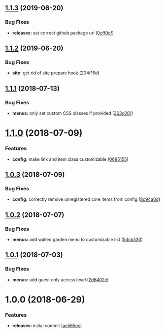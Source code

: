 <a name="1.1.3"></a>
## [1.1.3](https://github.com/hypeJunction/Elgg3-hypeMenus/compare/1.1.2...1.1.3) (2019-06-20)


### Bug Fixes

* **releases:** set correct github package url ([0cff0cf](https://github.com/hypeJunction/Elgg3-hypeMenus/commit/0cff0cf))



<a name="1.1.2"></a>
## [1.1.2](https://github.com/hypeJunctionPro/Elgg3-hypeMenus/compare/1.1.1...1.1.2) (2019-06-20)


### Bug Fixes

* **site:** get rid of site prepare hook ([204f16d](https://github.com/hypeJunctionPro/Elgg3-hypeMenus/commit/204f16d))



<a name="1.1.1"></a>
## [1.1.1](https://github.com/hypeJunctionPro/Elgg3-hypeMenus/compare/1.1.0...1.1.1) (2018-07-13)


### Bug Fixes

* **menus:** only set custom CSS classes if provided ([363c001](https://github.com/hypeJunctionPro/Elgg3-hypeMenus/commit/363c001))



<a name="1.1.0"></a>
# [1.1.0](https://github.com/hypeJunctionPro/Elgg3-hypeMenus/compare/1.0.3...1.1.0) (2018-07-09)


### Features

* **config:** make link and item class customizable ([0685155](https://github.com/hypeJunctionPro/Elgg3-hypeMenus/commit/0685155))



<a name="1.0.3"></a>
## [1.0.3](https://github.com/hypeJunctionPro/Elgg3-hypeMenus/compare/1.0.2...1.0.3) (2018-07-09)


### Bug Fixes

* **config:** correctly remove unregistered core items from config ([8c94a0d](https://github.com/hypeJunctionPro/Elgg3-hypeMenus/commit/8c94a0d))



<a name="1.0.2"></a>
## [1.0.2](https://github.com/hypeJunctionPro/Elgg3-hypeMenus/compare/1.0.1...1.0.2) (2018-07-07)


### Bug Fixes

* **menus:** add walled garden menu to customizable list ([5dcb330](https://github.com/hypeJunctionPro/Elgg3-hypeMenus/commit/5dcb330))



<a name="1.0.1"></a>
## [1.0.1](https://github.com/hypeJunctionPro/Elgg3-hypeMenus/compare/1.0.0...1.0.1) (2018-07-03)


### Bug Fixes

* **menus:** add guest only access level ([2d6402e](https://github.com/hypeJunctionPro/Elgg3-hypeMenus/commit/2d6402e))



<a name="1.0.0"></a>
# 1.0.0 (2018-06-29)


### Features

* **releases:** initial commit ([ae565ec](https://github.com/hypeJunctionPro/Elgg3-hypeMenus/commit/ae565ec))



